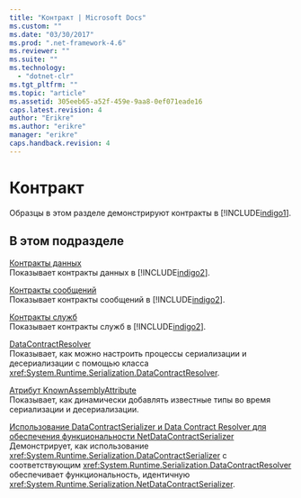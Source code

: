 ```yaml
---
title: "Контракт | Microsoft Docs"
ms.custom: ""
ms.date: "03/30/2017"
ms.prod: ".net-framework-4.6"
ms.reviewer: ""
ms.suite: ""
ms.technology: 
  - "dotnet-clr"
ms.tgt_pltfrm: ""
ms.topic: "article"
ms.assetid: 305eeb65-a52f-459e-9aa8-0ef071eade16
caps.latest.revision: 4
author: "Erikre"
ms.author: "erikre"
manager: "erikre"
caps.handback.revision: 4
---
```

# Контракт
Образцы в этом разделе демонстрируют контракты в [!INCLUDE[indigo1](../../../../includes/indigo1-md.md)].  
  
## В этом подразделе  
 [Контракты данных](../../../../docs/framework/wcf/samples/data-contracts.md)  
 Показывает контракты данных в [!INCLUDE[indigo2](../../../../includes/indigo2-md.md)].  
  
 [Контракты сообщений](../../../../docs/framework/wcf/samples/message-contracts.md)  
 Показывает контракты сообщений в [!INCLUDE[indigo2](../../../../includes/indigo2-md.md)].  
  
 [Контракты служб](../../../../docs/framework/wcf/samples/service-contracts.md)  
 Показывает контракты служб в [!INCLUDE[indigo2](../../../../includes/indigo2-md.md)].  
  
 [DataContractResolver](../../../../docs/framework/wcf/samples/datacontractresolver.md)  
 Показывает, как можно настроить процессы сериализации и десериализации с помощью класса <xref:System.Runtime.Serialization.DataContractResolver>.  
  
 [Атрибут KnownAssemblyAttribute](../../../../docs/framework/wcf/samples/knownassemblyattribute.md)  
 Показывает, как динамически добавлять известные типы во время сериализации и десериализации.  
  
 [Использование DataContractSerializer и Data Contract Resolver для обеспечения функциональности NetDataContractSerializer](../../../../docs/framework/wcf/samples/datacontractserializer-datacontractresolver-netdatacontractserializer.md)  
 Демонстрирует, как использование <xref:System.Runtime.Serialization.DataContractSerializer> с соответствующим <xref:System.Runtime.Serialization.DataContractResolver> обеспечивает функциональность, идентичную <xref:System.Runtime.Serialization.NetDataContractSerializer>.